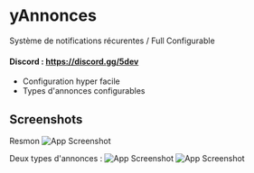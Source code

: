 # yAnnonces
Système de notifications récurentes / Full Configurable

#### Discord : https://discord.gg/5dev

- Configuration hyper facile
- Types d'annonces configurables
## Screenshots

Resmon
![App Screenshot](https://cdn.discordapp.com/attachments/409076446892523521/1022216120498929775/unknown.png)

Deux types d'annonces :
![App Screenshot](https://cdn.discordapp.com/attachments/409076446892523521/1022214729260879943/unknown.png)
![App Screenshot](https://cdn.discordapp.com/attachments/409076446892523521/1022214586952331334/unknown.png)
